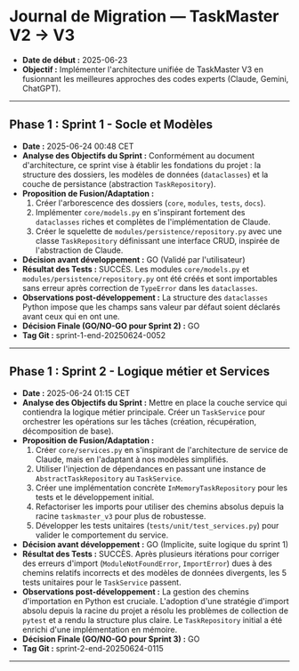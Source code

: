# Journal de Migration — TaskMaster V2 -> V3

* **Date de début :** 2025-06-23
* **Objectif :** Implémenter l'architecture unifiée de TaskMaster V3 en fusionnant les meilleures approches des codes experts (Claude, Gemini, ChatGPT).

---

## Phase 1 : Sprint 1 - Socle et Modèles

* **Date :** 2025-06-24 00:48 CET
* **Analyse des Objectifs du Sprint :** Conformément au document d'architecture, ce sprint vise à établir les fondations du projet : la structure des dossiers, les modèles de données (`dataclasses`) et la couche de persistance (abstraction `TaskRepository`).
* **Proposition de Fusion/Adaptation :**
    1.  Créer l'arborescence des dossiers (`core`, `modules`, `tests`, `docs`).
    2.  Implémenter `core/models.py` en s'inspirant fortement des `dataclasses` riches et complètes de l'implémentation de Claude.
    3.  Créer le squelette de `modules/persistence/repository.py` avec une classe `TaskRepository` définissant une interface CRUD, inspirée de l'abstraction de Claude.
* **Décision avant développement :** GO (Validé par l'utilisateur)
* **Résultat des Tests :** SUCCÈS. Les modules `core/models.py` et `modules/persistence/repository.py` ont été créés et sont importables sans erreur après correction de `TypeError` dans les `dataclasses`.
* **Observations post-développement :** La structure des `dataclasses` Python impose que les champs sans valeur par défaut soient déclarés avant ceux qui en ont une.
* **Décision Finale (GO/NO-GO pour Sprint 2) :** GO
* **Tag Git :** sprint-1-end-20250624-0052

---

## Phase 1 : Sprint 2 - Logique métier et Services

* **Date :** 2025-06-24 01:15 CET
* **Analyse des Objectifs du Sprint :** Mettre en place la couche service qui contiendra la logique métier principale. Créer un `TaskService` pour orchestrer les opérations sur les tâches (création, récupération, décomposition de base).
* **Proposition de Fusion/Adaptation :**
    1.  Créer `core/services.py` en s'inspirant de l'architecture de service de Claude, mais en l'adaptant à nos modèles simplifiés.
    2.  Utiliser l'injection de dépendances en passant une instance de `AbstractTaskRepository` au `TaskService`.
    3.  Créer une implémentation concrète `InMemoryTaskRepository` pour les tests et le développement initial.
    4.  Refactoriser les imports pour utiliser des chemins absolus depuis la racine `taskmaster_v3` pour plus de robustesse.
    5.  Développer les tests unitaires (`tests/unit/test_services.py`) pour valider le comportement du service.
* **Décision avant développement :** GO (Implicite, suite logique du sprint 1)
* **Résultat des Tests :** SUCCÈS. Après plusieurs itérations pour corriger des erreurs d'import (`ModuleNotFoundError`, `ImportError`) dues à des chemins relatifs incorrects et des modèles de données divergents, les 5 tests unitaires pour le `TaskService` passent.
* **Observations post-développement :** La gestion des chemins d'importation en Python est cruciale. L'adoption d'une stratégie d'import absolu depuis la racine du projet a résolu les problèmes de collection de `pytest` et a rendu la structure plus claire. Le `TaskRepository` initial a été enrichi d'une implémentation en mémoire.
* **Décision Finale (GO/NO-GO pour Sprint 3) :** GO
* **Tag Git :** sprint-2-end-20250624-0115

--- 